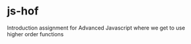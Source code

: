 # js-hof
Introduction assignment for Advanced Javascript where we get to use higher order functions
